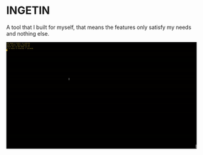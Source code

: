 # INGETIN

A tool that I built for myself, that means the features only satisfy my needs and nothing else.

![Doc Gif](https://github.com/akane10/ingetin/blob/master/assets/ingetin-gif.gif)
